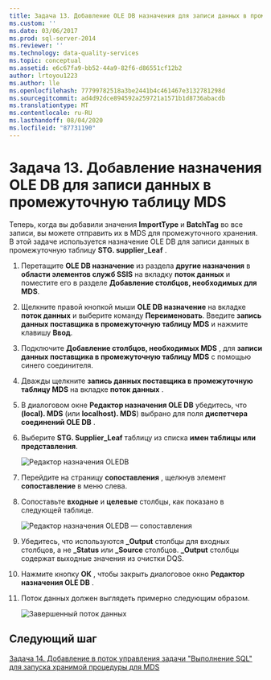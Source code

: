 ```yaml
---
title: Задача 13. Добавление OLE DB назначения для записи данных в промежуточную таблицу MDS | Документация Майкрософт
ms.custom: ''
ms.date: 03/06/2017
ms.prod: sql-server-2014
ms.reviewer: ''
ms.technology: data-quality-services
ms.topic: conceptual
ms.assetid: e6c67fa9-bb52-44a9-82f6-d86551cf12b2
author: lrtoyou1223
ms.author: lle
ms.openlocfilehash: 77799782518a3be2441b4c461467e3132781298d
ms.sourcegitcommit: ad4d92dce894592a259721a1571b1d8736abacdb
ms.translationtype: MT
ms.contentlocale: ru-RU
ms.lasthandoff: 08/04/2020
ms.locfileid: "87731190"
---
```

# <a name="task-13-adding-ole-db-destination-to-write-data-to-mds-staging-table"></a>Задача 13. Добавление назначения OLE DB для записи данных в промежуточную таблицу MDS
  Теперь, когда вы добавили значения **ImportType** и **BatchTag** во все записи, вы можете отправить их в MDS для промежуточного хранения. В этой задаче используется назначение OLE DB для записи данных в промежуточную таблицу **STG. supplier_Leaf** .  
  
1.  Перетащите **OLE DB назначение** из раздела **другие назначения** в **области элементов служб SSIS** на вкладку **поток данных** и поместите его в разделе **Добавление столбцов, необходимых для MDS**.  
  
2.  Щелкните правой кнопкой мыши **OLE DB назначение** на вкладке **поток данных** и выберите команду **Переименовать**. Введите **запись данных поставщика в промежуточную таблицу MDS** и нажмите клавишу **Ввод**.  
  
3.  Подключите **Добавление столбцов, необходимых MDS** , для **записи данных поставщика в промежуточную таблицу MDS** с помощью синего соединителя.  
  
4.  Дважды щелкните **запись данных поставщика в промежуточную таблицу MDS** на вкладке **поток данных** .  
  
5.  В диалоговом окне **Редактор назначения OLE DB** убедитесь, что **(local). MDS** (или **localhost). MDS**) выбрано для поля **диспетчера соединений OLE DB** .  
  
6.  Выберите **STG. Supplier_Leaf** таблицу из списка **имен таблицы или представления**.  
  
     ![Редактор назначения OLEDB](../../2014/tutorials/media/et-addingoledbdestinationtowdtomdsst-01.jpg "Редактор назначения OLEDB")  
  
7.  Перейдите на страницу **сопоставления** , щелкнув элемент **сопоставление** в меню слева.  
  
8.  Сопоставьте **входные** и **целевые** столбцы, как показано в следующей таблице.  
  
     ![Редактор назначения OLEDB — сопоставления](../../2014/tutorials/media/et-addingoledbdestinationtowdtomdsst-02.jpg "Редактор назначения OLEDB — сопоставления")  
  
9. Убедитесь, что используются **_Output** столбцы для входных столбцов, а не **_Status** или **_Source** столбцов. **_Output** столбцы содержат выходные значения из очистки DQS.  
  
10. Нажмите кнопку **ОК** , чтобы закрыть диалоговое окно **Редактор назначения OLE DB** .  
  
11. Поток данных должен выглядеть примерно следующим образом.  
  
     ![Завершенный поток данных](../../2014/tutorials/media/et-addingoledbdestinationtowdtomdsst-03.jpg "Завершенный поток данных")  
  
## <a name="next-step"></a>Следующий шаг  
 [Задача 14. Добавление в поток управления задачи "Выполнение SQL" для запуска хранимой процедуры для MDS](../../2014/tutorials/task-14-add-execute-to-control-flow-run-mds-stored-procedure.md)  
  
  

